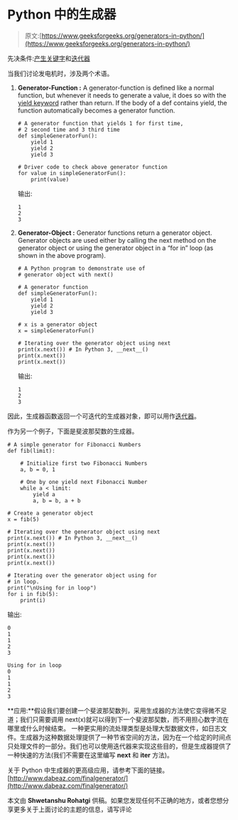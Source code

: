 # Python 中的生成器

> 原文:[https://www.geeksforgeeks.org/generators-in-python/](https://www.geeksforgeeks.org/generators-in-python/)

先决条件:[产生关键字](https://www.geeksforgeeks.org/use-yield-keyword-instead-return-keyword-python/)和[迭代器](https://www.geeksforgeeks.org/iterators-in-python/)

当我们讨论发电机时，涉及两个术语。

1.  **Generator-Function :** A generator-function is defined like a normal function, but whenever it needs to generate a value, it does so with the [yield keyword](https://www.geeksforgeeks.org/use-yield-keyword-instead-return-keyword-python/) rather than return. If the body of a def contains yield, the function automatically becomes a generator function.

    ```
    # A generator function that yields 1 for first time,
    # 2 second time and 3 third time
    def simpleGeneratorFun():
        yield 1            
        yield 2            
        yield 3            

    # Driver code to check above generator function
    for value in simpleGeneratorFun(): 
        print(value)
    ```

    输出:

    ```
    1
    2
    3
    ```

2.  **Generator-Object :** Generator functions return a generator object. Generator objects are used either by calling the next method on the generator object or using the generator object in a “for in” loop (as shown in the above program).

    ```
    # A Python program to demonstrate use of 
    # generator object with next() 

    # A generator function
    def simpleGeneratorFun():
        yield 1
        yield 2
        yield 3

    # x is a generator object
    x = simpleGeneratorFun()

    # Iterating over the generator object using next
    print(x.next()) # In Python 3, __next__()
    print(x.next())
    print(x.next())
    ```

    输出:

    ```
    1
    2
    3
    ```

因此，生成器函数返回一个可迭代的生成器对象，即可以用作[迭代器](https://www.geeksforgeeks.org/iterators-in-python/)。

作为另一个例子，下面是斐波那契数的生成器。

```
# A simple generator for Fibonacci Numbers
def fib(limit):

    # Initialize first two Fibonacci Numbers 
    a, b = 0, 1

    # One by one yield next Fibonacci Number
    while a < limit:
        yield a
        a, b = b, a + b

# Create a generator object
x = fib(5)

# Iterating over the generator object using next
print(x.next()) # In Python 3, __next__()
print(x.next())
print(x.next())
print(x.next())
print(x.next())

# Iterating over the generator object using for
# in loop.
print("\nUsing for in loop")
for i in fib(5): 
    print(i)
```

输出:

```
0
1
1
2
3

Using for in loop
0
1
1
2
3
```

**应用:**假设我们要创建一个斐波那契数列，采用生成器的方法使它变得微不足道；我们只需要调用 next(x)就可以得到下一个斐波那契数，而不用担心数字流在哪里或什么时候结束。
一种更实用的流处理类型是处理大型数据文件，如日志文件。生成器为这种数据处理提供了一种节省空间的方法，因为在一个给定的时间点只处理文件的一部分。我们也可以使用迭代器来实现这些目的，但是生成器提供了一种快速的方法(我们不需要在这里编写 __next__ 和 __iter__ 方法)。

关于 Python 中生成器的更高级应用，请参考下面的链接。
[http://www.dabeaz.com/finalgenerator/](http://www.dabeaz.com/finalgenerator/)

本文由 **Shwetanshu Rohatgi** 供稿。如果您发现任何不正确的地方，或者您想分享更多关于上面讨论的主题的信息，请写评论
